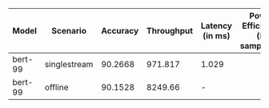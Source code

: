| Model   | Scenario     |   Accuracy |   Throughput | Latency (in ms)   | Power Efficiency (in samples/J)   | TEST01   |
|---------|--------------|------------|--------------|-------------------|-----------------------------------|----------|
| bert-99 | singlestream |    90.2668 |      971.817 | 1.029             |                                   | passed   |
| bert-99 | offline      |    90.1528 |     8249.66  | -                 |                                   | passed   |